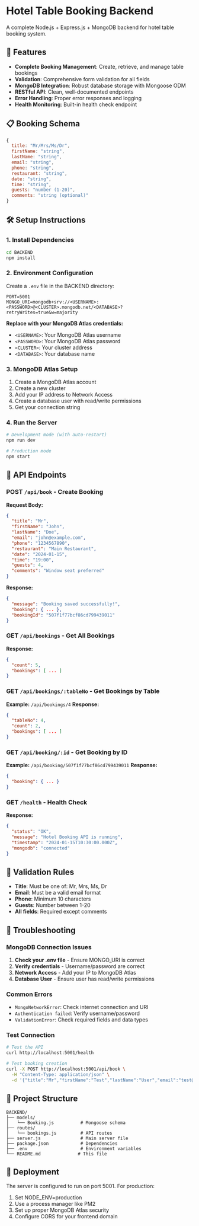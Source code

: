 # Hotel Table Booking Backend

A complete Node.js + Express.js + MongoDB backend for hotel table booking system.

## 🚀 Features

- **Complete Booking Management**: Create, retrieve, and manage table bookings
- **Validation**: Comprehensive form validation for all fields
- **MongoDB Integration**: Robust database storage with Mongoose ODM
- **RESTful API**: Clean, well-documented endpoints
- **Error Handling**: Proper error responses and logging
- **Health Monitoring**: Built-in health check endpoint

## 📋 Booking Schema

```javascript
{
  title: "Mr/Mrs/Ms/Dr",
  firstName: "string",
  lastName: "string", 
  email: "string",
  phone: "string",
  restaurant: "string",
  date: "string",
  time: "string",
  guests: "number (1-20)",
  comments: "string (optional)"
}
```

## 🛠️ Setup Instructions

### 1. Install Dependencies
```bash
cd BACKEND
npm install
```

### 2. Environment Configuration
Create a `.env` file in the BACKEND directory:
```env
PORT=5001
MONGO_URI=mongodb+srv://<USERNAME>:<PASSWORD>@<CLUSTER>.mongodb.net/<DATABASE>?retryWrites=true&w=majority
```

**Replace with your MongoDB Atlas credentials:**
- `<USERNAME>`: Your MongoDB Atlas username
- `<PASSWORD>`: Your MongoDB Atlas password  
- `<CLUSTER>`: Your cluster address
- `<DATABASE>`: Your database name

### 3. MongoDB Atlas Setup
1. Create a MongoDB Atlas account
2. Create a new cluster
3. Add your IP address to Network Access
4. Create a database user with read/write permissions
5. Get your connection string

### 4. Run the Server
```bash
# Development mode (with auto-restart)
npm run dev

# Production mode
npm start
```

## 📡 API Endpoints

### POST `/api/book` - Create Booking
**Request Body:**
```json
{
  "title": "Mr",
  "firstName": "John",
  "lastName": "Doe",
  "email": "john@example.com",
  "phone": "1234567890",
  "restaurant": "Main Restaurant",
  "date": "2024-01-15",
  "time": "19:00",
  "guests": 4,
  "comments": "Window seat preferred"
}
```

**Response:**
```json
{
  "message": "Booking saved successfully!",
  "booking": { ... },
  "bookingId": "507f1f77bcf86cd799439011"
}
```

### GET `/api/bookings` - Get All Bookings
**Response:**
```json
{
  "count": 5,
  "bookings": [ ... ]
}
```

### GET `/api/bookings/:tableNo` - Get Bookings by Table
**Example:** `/api/bookings/4`
**Response:**
```json
{
  "tableNo": 4,
  "count": 2,
  "bookings": [ ... ]
}
```

### GET `/api/booking/:id` - Get Booking by ID
**Example:** `/api/booking/507f1f77bcf86cd799439011`
**Response:**
```json
{
  "booking": { ... }
}
```

### GET `/health` - Health Check
**Response:**
```json
{
  "status": "OK",
  "message": "Hotel Booking API is running",
  "timestamp": "2024-01-15T10:30:00.000Z",
  "mongodb": "connected"
}
```

## 🔧 Validation Rules

- **Title**: Must be one of: Mr, Mrs, Ms, Dr
- **Email**: Must be a valid email format
- **Phone**: Minimum 10 characters
- **Guests**: Number between 1-20
- **All fields**: Required except comments

## 🐛 Troubleshooting

### MongoDB Connection Issues
1. **Check your .env file** - Ensure MONGO_URI is correct
2. **Verify credentials** - Username/password are correct
3. **Network Access** - Add your IP to MongoDB Atlas
4. **Database User** - Ensure user has read/write permissions

### Common Errors
- `MongoNetworkError`: Check internet connection and URI
- `Authentication failed`: Verify username/password
- `ValidationError`: Check required fields and data types

### Test Connection
```bash
# Test the API
curl http://localhost:5001/health

# Test booking creation
curl -X POST http://localhost:5001/api/book \
  -H "Content-Type: application/json" \
  -d '{"title":"Mr","firstName":"Test","lastName":"User","email":"test@example.com","phone":"1234567890","restaurant":"Test","date":"2024-01-15","time":"19:00","guests":2}'
```

## 📁 Project Structure
```
BACKEND/
├── models/
│   └── Booking.js          # Mongoose schema
├── routes/
│   └── bookings.js         # API routes
├── server.js               # Main server file
├── package.json            # Dependencies
├── .env                    # Environment variables
└── README.md              # This file
```

## 🚀 Deployment

The server is configured to run on port 5001. For production:
1. Set NODE_ENV=production
2. Use a process manager like PM2
3. Set up proper MongoDB Atlas security
4. Configure CORS for your frontend domain 